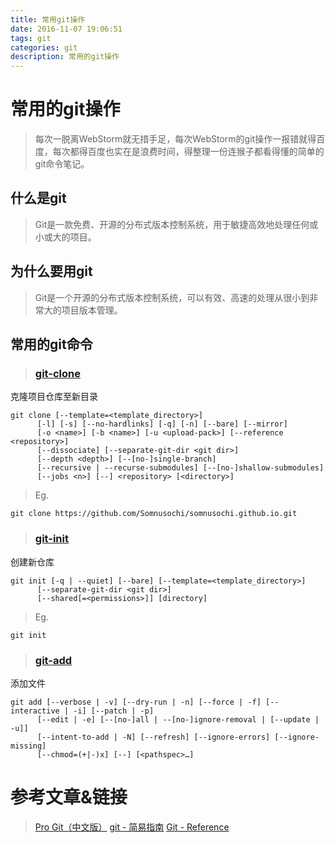 ```yaml
---
title: 常用git操作
date: 2016-11-07 19:06:51
tags: git
categories: git
description: 常用的git操作
---
```

# 常用的git操作
> 每次一脱离WebStorm就无措手足，每次WebStorm的git操作一报错就得百度，每次都得百度也实在是浪费时间，得整理一份连猴子都看得懂的简单的git命令笔记。
<!-- more -->
## 什么是git
> Git是一款免费、开源的分布式版本控制系统，用于敏捷高效地处理任何或小或大的项目。
## 为什么要用git
> Git是一个开源的分布式版本控制系统，可以有效、高速的处理从很小到非常大的项目版本管理。
## 常用的git命令
> ### [git-clone](https://git-scm.com/docs/git-clone)
克隆项目仓库至新目录
```
git clone [--template=<template_directory>]
	  [-l] [-s] [--no-hardlinks] [-q] [-n] [--bare] [--mirror]
	  [-o <name>] [-b <name>] [-u <upload-pack>] [--reference <repository>]
	  [--dissociate] [--separate-git-dir <git dir>]
	  [--depth <depth>] [--[no-]single-branch]
	  [--recursive | --recurse-submodules] [--[no-]shallow-submodules]
	  [--jobs <n>] [--] <repository> [<directory>]
```
> Eg.
```
git clone https://github.com/Somnusochi/somnusochi.github.io.git
```
> ### [git-init](https://git-scm.com/docs/git-init)
创建新仓库
```
git init [-q | --quiet] [--bare] [--template=<template_directory>]
	  [--separate-git-dir <git dir>]
	  [--shared[=<permissions>]] [directory]
```
> Eg.
```
git init
```
> ### [git-add]()
添加文件
```
git add [--verbose | -v] [--dry-run | -n] [--force | -f] [--interactive | -i] [--patch | -p]
	  [--edit | -e] [--[no-]all | --[no-]ignore-removal | [--update | -u]]
	  [--intent-to-add | -N] [--refresh] [--ignore-errors] [--ignore-missing]
	  [--chmod=(+|-)x] [--] [<pathspec>…​]
```



# 参考文章&链接
> [Pro Git（中文版）](http://git.oschina.net/progit/)
  [git - 简易指南](http://www.bootcss.com/p/git-guide/)
  [Git - Reference](https://git-scm.com/docs)
